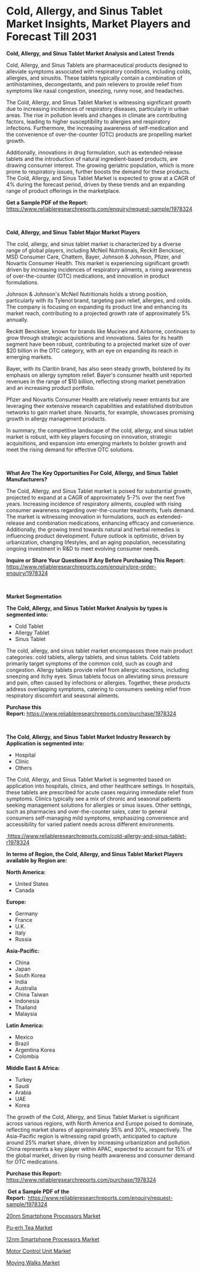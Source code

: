 <p><h1>Cold, Allergy, and Sinus Tablet Market Insights, Market Players and Forecast Till 2031</h1></p><p><strong>Cold, Allergy, and Sinus Tablet Market Analysis and Latest Trends</strong></p>
<p><p>Cold, Allergy, and Sinus Tablets are pharmaceutical products designed to alleviate symptoms associated with respiratory conditions, including colds, allergies, and sinusitis. These tablets typically contain a combination of antihistamines, decongestants, and pain relievers to provide relief from symptoms like nasal congestion, sneezing, runny nose, and headaches.</p><p>The Cold, Allergy, and Sinus Tablet Market is witnessing significant growth due to increasing incidences of respiratory diseases, particularly in urban areas. The rise in pollution levels and changes in climate are contributing factors, leading to higher susceptibility to allergies and respiratory infections. Furthermore, the increasing awareness of self-medication and the convenience of over-the-counter (OTC) products are propelling market growth.</p><p>Additionally, innovations in drug formulation, such as extended-release tablets and the introduction of natural ingredient-based products, are drawing consumer interest. The growing geriatric population, which is more prone to respiratory issues, further boosts the demand for these products. The Cold, Allergy, and Sinus Tablet Market is expected to grow at a CAGR of 4% during the forecast period, driven by these trends and an expanding range of product offerings in the marketplace.</p></p>
<p><strong>Get a Sample PDF of the Report:&nbsp;</strong> <a href="https://www.reliableresearchreports.com/enquiry/request-sample/1978324?utm_campaign=3&utm_medium=2&utm_source=Github&utm_content=ia&utm_term=25102024&utm_id=cold-allergy-and-sinus-tablet">https://www.reliableresearchreports.com/enquiry/request-sample/1978324</a></p>
<p>&nbsp;</p>
<p><strong>Cold, Allergy, and Sinus Tablet Major Market Players</strong></p>
<p><p>The cold, allergy, and sinus tablet market is characterized by a diverse range of global players, including McNeil Nutritionals, Reckitt Benckiser, MSD Consumer Care, Chattem, Bayer, Johnson & Johnson, Pfizer, and Novartis Consumer Health. This market is experiencing significant growth driven by increasing incidences of respiratory ailments, a rising awareness of over-the-counter (OTC) medications, and innovation in product formulations.</p><p>Johnson & Johnson's McNeil Nutritionals holds a strong position, particularly with its Tylenol brand, targeting pain relief, allergies, and colds. The company is focusing on expanding its product line and enhancing its market reach, contributing to a projected growth rate of approximately 5% annually.</p><p>Reckitt Benckiser, known for brands like Mucinex and Airborne, continues to grow through strategic acquisitions and innovations. Sales for its health segment have been robust, contributing to a projected market size of over $20 billion in the OTC category, with an eye on expanding its reach in emerging markets.</p><p>Bayer, with its Claritin brand, has also seen steady growth, bolstered by its emphasis on allergy symptom relief. Bayer's consumer health unit reported revenues in the range of $10 billion, reflecting strong market penetration and an increasing product portfolio.</p><p>Pfizer and Novartis Consumer Health are relatively newer entrants but are leveraging their extensive research capabilities and established distribution networks to gain market share. Novartis, for example, showcases promising growth in allergy management products.</p><p>In summary, the competitive landscape of the cold, allergy, and sinus tablet market is robust, with key players focusing on innovation, strategic acquisitions, and expansion into emerging markets to bolster growth and meet the rising demand for effective OTC solutions.</p></p>
<p>&nbsp;</p>
<p><strong>What Are The Key Opportunities For Cold, Allergy, and Sinus Tablet Manufacturers?</strong></p>
<p><p>The Cold, Allergy, and Sinus Tablet market is poised for substantial growth, projected to expand at a CAGR of approximately 5-7% over the next five years. Increasing incidence of respiratory ailments, coupled with rising consumer awareness regarding over-the-counter treatments, fuels demand. The market is witnessing innovation in formulations, such as extended-release and combination medications, enhancing efficacy and convenience. Additionally, the growing trend towards natural and herbal remedies is influencing product development. Future outlook is optimistic, driven by urbanization, changing lifestyles, and an aging population, necessitating ongoing investment in R&D to meet evolving consumer needs.</p></p>
<p><strong>Inquire or Share Your Questions If Any Before Purchasing This Report:</strong> <a href="https://www.reliableresearchreports.com/enquiry/pre-order-enquiry/1978324?utm_campaign=3&utm_medium=2&utm_source=Github&utm_content=ia&utm_term=25102024&utm_id=cold-allergy-and-sinus-tablet">https://www.reliableresearchreports.com/enquiry/pre-order-enquiry/1978324</a></p>
<p>&nbsp;</p>
<p><strong>Market Segmentation</strong></p>
<p><strong>The Cold, Allergy, and Sinus Tablet Market Analysis by types is segmented into:</strong></p>
<p><ul><li>Cold Tablet</li><li>Allergy Tablet</li><li>Sinus Tablet</li></ul></p>
<p><p>The cold, allergy, and sinus tablet market encompasses three main product categories: cold tablets, allergy tablets, and sinus tablets. Cold tablets primarily target symptoms of the common cold, such as cough and congestion. Allergy tablets provide relief from allergic reactions, including sneezing and itchy eyes. Sinus tablets focus on alleviating sinus pressure and pain, often caused by infections or allergies. Together, these products address overlapping symptoms, catering to consumers seeking relief from respiratory discomfort and seasonal ailments.</p></p>
<p><strong>Purchase this Report:&nbsp;</strong><a href="https://www.reliableresearchreports.com/purchase/1978324?utm_campaign=3&utm_medium=2&utm_source=Github&utm_content=ia&utm_term=25102024&utm_id=cold-allergy-and-sinus-tablet">https://www.reliableresearchreports.com/purchase/1978324</a></p>
<p>&nbsp;</p>
<p><strong>The Cold, Allergy, and Sinus Tablet Market Industry Research by Application is segmented into:</strong></p>
<p><ul><li>Hospital</li><li>Clinic</li><li>Others</li></ul></p>
<p><p>The Cold, Allergy, and Sinus Tablet Market is segmented based on application into hospitals, clinics, and other healthcare settings. In hospitals, these tablets are prescribed for acute cases requiring immediate relief from symptoms. Clinics typically see a mix of chronic and seasonal patients seeking management solutions for allergies or sinus issues. Other settings, such as pharmacies and over-the-counter sales, cater to general consumers self-managing mild symptoms, emphasizing convenience and accessibility for varied patient needs across different environments.</p></p>
<p><a href="https://www.reliableresearchreports.com/cold-allergy-and-sinus-tablet-r1978324?utm_campaign=3&utm_medium=2&utm_source=Github&utm_content=ia&utm_term=25102024&utm_id=cold-allergy-and-sinus-tablet">&nbsp;https://www.reliableresearchreports.com/cold-allergy-and-sinus-tablet-r1978324</a></p>
<p><strong>In terms of Region, the Cold, Allergy, and Sinus Tablet Market Players available by Region are:</strong></p>
<p>
    <p> <strong> North America: </strong>
        <ul>
            <li>United States</li>
            <li>Canada</li>
        </ul>
        </p> 
    <p> <strong> Europe: </strong>
        <ul>
            <li>Germany</li>
            <li>France</li>
            <li>U.K.</li>
            <li>Italy</li>
            <li>Russia</li>
        </ul>
        </p> 
    <p> <strong> Asia-Pacific: </strong>
        <ul>
            <li>China</li>
            <li>Japan</li>
            <li>South Korea</li>
            <li>India</li>
            <li>Australia</li>
            <li>China Taiwan</li>
            <li>Indonesia</li>
            <li>Thailand</li>
            <li>Malaysia</li>
        </ul>
        </p> 
    <p> <strong> Latin America: </strong>
        <ul>
            <li>Mexico</li>
            <li>Brazil</li>
            <li>Argentina Korea</li>
            <li>Colombia</li>
        </ul>
        </p> 
    <p> <strong> Middle East & Africa: </strong>
        <ul>
            <li>Turkey</li>
            <li>Saudi</li>
            <li>Arabia</li>
            <li>UAE</li>
            <li>Korea</li>
        </ul>
    </p>
    </p>
<p><p>The growth of the Cold, Allergy, and Sinus Tablet Market is significant across various regions, with North America and Europe poised to dominate, reflecting market shares of approximately 35% and 30%, respectively. The Asia-Pacific region is witnessing rapid growth, anticipated to capture around 25% market share, driven by increasing urbanization and pollution. China represents a key player within APAC, expected to account for 15% of the global market, driven by rising health awareness and consumer demand for OTC medications.</p></p>
<p><strong>Purchase this Report: </strong><a href="https://www.reliableresearchreports.com/purchase/1978324?utm_campaign=3&utm_medium=2&utm_source=Github&utm_content=ia&utm_term=25102024&utm_id=cold-allergy-and-sinus-tablet">https://www.reliableresearchreports.com/purchase/1978324</a></p>
<p>&nbsp;<strong>Get a Sample PDF of the Report:&nbsp;&nbsp;</strong><a href="https://www.reliableresearchreports.com/enquiry/request-sample/1978324?utm_campaign=3&utm_medium=2&utm_source=Github&utm_content=ia&utm_term=25102024&utm_id=cold-allergy-and-sinus-tablet">https://www.reliableresearchreports.com/enquiry/request-sample/1978324</a></p>
<p><strong></strong></p>
<p><p><a href="https://www.linkedin.com/pulse/emerging-opportunities-challenges-global-20nm-smartphone-ct4mf?utm_campaign=3&utm_medium=2&utm_source=Github&utm_content=ia&utm_term=25102024&utm_id=cold-allergy-and-sinus-tablet">20nm Smartphone Processors Market</a></p><p><a href="https://github.com/lambertr3e8v/Market-Research-Report-List-1/blob/main/pu-erh-tea-market.md?utm_campaign=3&utm_medium=2&utm_source=Github&utm_content=ia&utm_term=25102024&utm_id=cold-allergy-and-sinus-tablet">Pu-erh Tea Market</a></p><p><a href="https://www.linkedin.com/pulse/deep-dive-12nm-smartphone-processors-market-itstrends-segmentation-5nwvf?utm_campaign=3&utm_medium=2&utm_source=Github&utm_content=ia&utm_term=25102024&utm_id=cold-allergy-and-sinus-tablet">12nm Smartphone Processors Market</a></p><p><a href="https://issuu.com/reportprime-2/docs/motor-control-unit-market-size-2030_7c0fae0f370693?utm_campaign=3&utm_medium=2&utm_source=Github&utm_content=ia&utm_term=25102024&utm_id=cold-allergy-and-sinus-tablet">Motor Control Unit Market</a></p><p><a href="https://issuu.com/reportprime-2/docs/moving-walks-market-size-2030.pptx_65a0a85b6398c3?utm_campaign=3&utm_medium=2&utm_source=Github&utm_content=ia&utm_term=25102024&utm_id=cold-allergy-and-sinus-tablet">Moving Walks Market</a></p></p>
